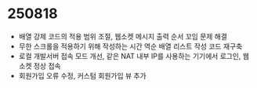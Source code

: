 # 250818
- 배열 강제 코드의 적용 범위 조절, 웹소켓 메시지 출력 순서 꼬임 문제 해결
- 무한 스크롤을 적용하기 위해 작성하는 시간 역순 배열 리스트 작성 코드 재구축
- 로컬 개발서버 접속 모드 개선, 같은 NAT 내부 IP를 사용하는 기기에서 로그인, 웹소켓 정상 접속
- 회원가입 오류 수정, 커스텀 회원가입 뷰 추가